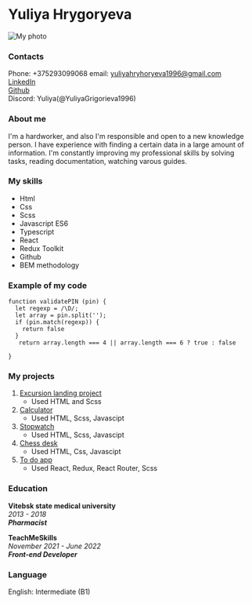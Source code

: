 # Yuliya Hrygoryeva

![My photo](https://i.postimg.cc/Wz3Mf6gc/Sd-DId-E5sc7-A.jpg)

### Contacts

Phone: +375293099068
email: yuliyahryhoryeva1996@gmail.com  
[LinkedIn](https://www.linkedin.com/in/yuliya-hryhoryeva-567837244/)  
[Github](https://github.com/YuliyaGrigorieva1996)  
Discord: Yuliya(@YuliyaGrigorieva1996)

### About me

I'm a hardworker, and also I'm responsible and open to a new knowledge person. I have experience with finding a certain data in a large amount of information. I'm constantly improving my professional skills by solving tasks, reading documentation, watching varous guides.

### My skills

* Html
* Css
* Scss
* Javascript ES6
* Typescript
* React
* Redux Toolkit
* Github
* BEM methodology

### Example of my code

```
function validatePIN (pin) {
  let regexp = /\D/;
  let array = pin.split('');
  if (pin.match(regexp)) {
    return false
  }
   return array.length === 4 || array.length === 6 ? true : false

}
```

### My projects

1. [Excursion landing project](https://github.com/YuliyaGrigorieva1996/html_css_project)
    - Used HTML and Scss
3. [Calculator](https://github.com/YuliyaGrigorieva1996/Calculator)
    - Used HTML, Scss, Javascipt
5. [Stopwatch](https://github.com/YuliyaGrigorieva1996/stopwatch)
    - Used HTML, Scss, Javascipt
6. [Chess desk](https://github.com/YuliyaGrigorieva1996/Chess-desk)
    - Used HTML, Css, Javascipt
8. [To do app](https://github.com/YuliyaGrigorieva1996/to-do-project)
    - Used React, Redux, React Router, Scss

### Education

**Vitebsk state medical university**  
*2013 - 2018*  
***Pharmacist***  

**TeachMeSkills**  
*November 2021 - June 2022*  
***Front-end Developer***

### Language

English: Intermediate (B1)
